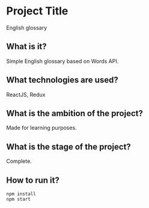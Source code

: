 # Project Title

English glossary

## What is it?

Simple English glossary based on Words API.

## What technologies are used?

ReactJS, Redux

## What is the ambition of the project?

Made for learning purposes.

## What is the stage of the project?

Complete.

## How to run it?

```
npm install
npm start
```

